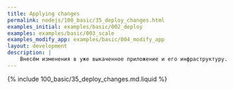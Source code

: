 ```yaml
---
title: Applying changes
permalink: nodejs/100_basic/35_deploy_changes.html
examples_initial: examples/basic/002_deploy
examples: examples/basic/003_scale
examples_modify_app: examples/basic/004_modify_app
layout: development
description: |
    Внесём изменения в уже выкаченное приложение и его инфраструктуру. Продемонстрируем, как работает подход infrastructure-as-code (IaC).
---
```


{% include 100_basic/35_deploy_changes.md.liquid %}
